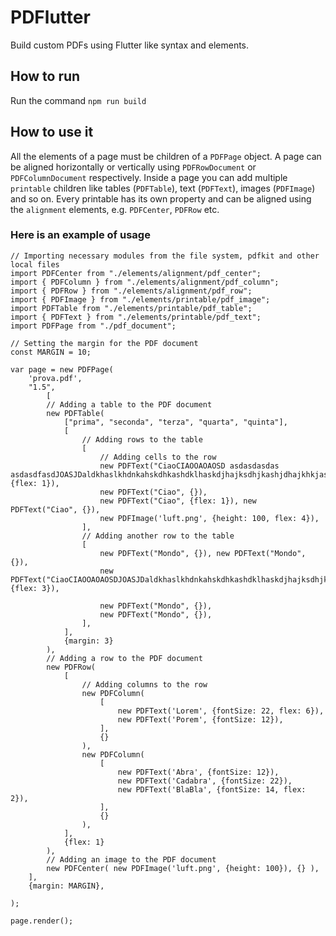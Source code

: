 # PDFlutter
Build custom PDFs using Flutter like syntax and elements.

## How to run

Run the command `npm run build`

## How to use it
All the elements of a page must be children of a `PDFPage` object. 
A page can be aligned horizontally or vertically using `PDFRowDocument` or `PDFColumnDocument` respectively.
Inside a page you can add multiple `printable` children like tables (`PDFTable`), text (`PDFText`), images (`PDFImage`) and so on.
Every printable has its own property and can be aligned using the `alignment` elements, e.g. `PDFCenter`, `PDFRow` etc.

### Here is an example of usage
```
// Importing necessary modules from the file system, pdfkit and other local files
import PDFCenter from "./elements/alignment/pdf_center";
import { PDFColumn } from "./elements/alignment/pdf_column";
import { PDFRow } from "./elements/alignment/pdf_row";
import { PDFImage } from "./elements/printable/pdf_image";
import PDFTable from "./elements/printable/pdf_table";
import { PDFText } from "./elements/printable/pdf_text";
import PDFPage from "./pdf_document";

// Setting the margin for the PDF document
const MARGIN = 10;

var page = new PDFPage(
    'prova.pdf',
    "1.5",
        [
        // Adding a table to the PDF document
        new PDFTable(
            ["prima", "seconda", "terza", "quarta", "quinta"],
            [
                // Adding rows to the table
                [
                    // Adding cells to the row
                    new PDFText("CiaoCIAOOAOAOSD asdasdasdas asdasdfasdJOASJDaldkhaslkhdnkahskdhkashdklhaskdjhajksdhjkashjdhajkhkjasdkjaklsdjkajsdkjaklsdjklajsdkljaksldjkajsdkjakljsdlkjasdjlkasjdkasjdjaskljdkjasjdklaknaskdnakslndklanskdnandlankdsna", {flex: 1}), 
                    new PDFText("Ciao", {}), 
                    new PDFText("Ciao", {flex: 1}), new PDFText("Ciao", {}), 
                    new PDFImage('luft.png', {height: 100, flex: 4}),
                ],
                // Adding another row to the table
                [
                    new PDFText("Mondo", {}), new PDFText("Mondo", {}), 
                    new PDFText("CiaoCIAOOAOAOSDJOASJDaldkhaslkhdnkahskdhkashdklhaskdjhajksdhjkashjdhajkhkjasdkjaklsdjkajsdkjaklsdjklajsdkljaksldjkajsdkjakljsdlkjasdjlkasjdkasjdjaskljdkjasjdklaknaskdnakslndklanskdnandlankdsna", {flex: 3}), 
                     
                    new PDFText("Mondo", {}), 
                    new PDFText("Mondo", {}), 
                ],
            ],
            {margin: 3}
        ),
        // Adding a row to the PDF document
        new PDFRow(
            [
                // Adding columns to the row
                new PDFColumn(
                    [
                        new PDFText('Lorem', {fontSize: 22, flex: 6}),
                        new PDFText('Porem', {fontSize: 12}),
                    ], 
                    {}
                ),
                new PDFColumn(
                    [
                        new PDFText('Abra', {fontSize: 12}),
                        new PDFText('Cadabra', {fontSize: 22}),
                        new PDFText('BlaBla', {fontSize: 14, flex: 2}),
                    ], 
                    {}
                ),
            ],
            {flex: 1}
        ),
        // Adding an image to the PDF document
        new PDFCenter( new PDFImage('luft.png', {height: 100}), {} ),
    ],
    {margin: MARGIN},

);

page.render();

```

